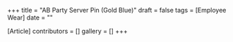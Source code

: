 +++
title = "AB Party Server Pin (Gold Blue)"
draft = false
tags = [Employee Wear]
date = ""

[Article]
contributors = []
gallery = []
+++